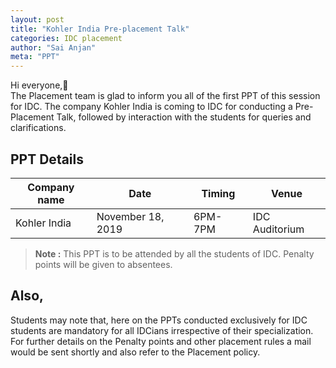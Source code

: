 ```yaml
---
layout: post
title: "Kohler India Pre-placement Talk"
categories: IDC placement
author: "Sai Anjan"
meta: "PPT"
---
```


Hi everyone,👋<br>
The Placement team is glad to inform you all of the first PPT of this session for IDC. The company Kohler India is coming to IDC for conducting a Pre-Placement Talk, followed by interaction with the students for queries and clarifications.

## PPT Details

Company name          | Date              | Timing           | Venue
--------------------- | ------------------| -----------------| ---------------------
Kohler India          | November 18, 2019 | 6PM- 7PM         | IDC Auditorium

><b>Note :</b> This PPT is to be attended by all the students of IDC. Penalty points will be given to absentees.

## Also,

Students may note that, here on the PPTs conducted exclusively for IDC students are mandatory for all IDCians irrespective of their specialization. For further details on the Penalty points and other placement rules a mail would be sent shortly and also refer to the Placement policy.
